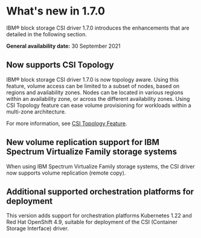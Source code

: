 # What's new in 1.7.0

IBM® block storage CSI driver 1.7.0 introduces the enhancements that are detailed in the following section.

**General availability date:** 30 September 2021

## Now supports CSI Topology

IBM® block storage CSI driver 1.7.0 is now topology aware. Using this feature, volume access can be limited to a subset of nodes, based on regions and availability zones. Nodes can be located in various regions within an availability zone, or across the different availability zones. Using CSI Topology feature can ease volume provisioning for workloads within a multi-zone architecture.

For more information, see [CSI Topology Feature](https://kubernetes-csi.github.io/docs/topology.html).

## New volume replication support for IBM Spectrum Virtualize Family storage systems

When using IBM Spectrum Virtualize Family storage systems, the CSI driver now supports volume replication (remote copy).

## Additional supported orchestration platforms for deployment

This version adds support for orchestration platforms Kubernetes 1.22 and Red Hat OpenShift 4.9, suitable for deployment of the CSI (Container Storage Interface) driver.



